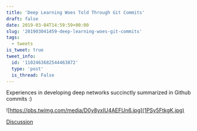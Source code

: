 ```yaml
---
title: 'Deep Learning Woes Told Through Git Commits'
draft: false
date: 2019-03-04T14:59:59+00:00
slug: '201903041459-deep-learning-woes-git-commits'
tags:
  - tweets
is_tweet: true
tweet_info:
  id: '1102463682544463872'
  type: 'post'
  is_thread: False
---
```




Experiences in developing deep networks succinctly summarized in Github commits :) 

![https://pbs.twimg.com/media/D0y8yxIU4AEFUn6.jpg](1PSy5FtkgK.jpg)

[Discussion](https://x.com/sytelus/status/1102463682544463872)
